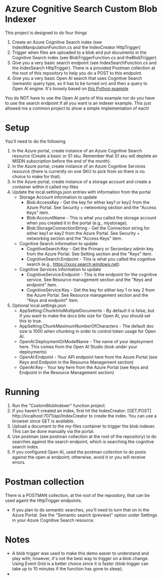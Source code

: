 # Azure Cognitive Search Custom Blob Indexer

This project is designed to do four things
1. Create an Azure Cognitive Search index (see IndexManipulationFunction.cs and the IndexCreator HttpTrigger)
2. Trigger when files are uploaded to a blob and put documents in the Cognitive Search index (see BlobTriggerFunction.cs and theBlobTrigger)
3. Give you a very basic search endpoint (see IndexSearchFunction.cs and the IndexSearch HttpTrigger).  There is a provided Postman collection at the root of this repository to help you do a POST to this endpoint.
4. Give you a very basic Open AI search that uses Cognitive Search (semantic query type, so it has to be turned on) and then a query to Open AI engine.  It's loosely based on [this Python example](https://github.com/Azure-Samples/azure-search-openai-demo/blob/main/README.md)

You do NOT have to use the Open AI parts of this example nor do you have to use the search endpoint if all you want is an indexer example.  This just allowed me a common project to show a simple implementation of each!

# Setup
You'll need to do the following
1. In the Azure portal, create instance of an Azure Cognitive Search resource (Create a basic or S1 sku.  Remember that S1 sku will deplete an MSDN subscription before the end of the month).
2. In the Azure portal, create instance of an Azure Cognitive Services resource (there is currently on one SKU to pick from so there is no choice to make for that).
3. In the Azure portal, create instance of a storage account and create a container within it called my-files
4. Update the local.settings.json entries with information from the portal
   - Storage Account information to update
      - Blob:AccessKey - Get the key for either key1 or key2 from the Azure Portal. See Security + networking section and the "Access Keys" item.
      - Blob:AccountName - This is what you called the storage account when you created it in the portal (e.g., mystorage).
      - Blob:StorageConnectionString -  Get the Connection string for either key1 or key2 from the Azure Portal. See Security + networking section and the "Access Keys" item.
   - Cognitive Search information to update
      - CognitiveSearch:Key - Get the Primary or Secondary admin key from the Azure Portal.  See Setting section and the "Keys" item.
      - CognitiveSearch:Endpoint - This is what you called the cognitive search  (e.g., https://xxxx.search.windows.net).
   - Cognitive Services information to update
      - CognitiveService:Endpoint - This is the endpoint for the cognitive service.  See Resource management section and the "Keys and endpoint" item.
      - CognitiveService:Key - Get the key for either key 1 or key 2 from the Azure Portal. See Resource management section and the "Keys and endpoint" item.
5. Optional local.settings.json 
   - AppSetting:ChunkIntoMultipleDocuments - By default it is false, but if you want to make the docs bite size for Open AI, you should set this to true.
   - AppSetting:ChunkMaximumNumberOfCharacters - The default doc size is 1000 when chunking in order to control token usage for Open AI.
   - OpenAI:DeploymentOrModelName - The name of your deployment here.  This comes from the Open AI Studio (look under your deployments)
   - OpenAI:Endpoint - Your API endpoint here from the Azure Portal (see Keys and Endpoint in the Resource Management section)
   - OpenAI:Key - Your key here from the Azure Portal (see Keys and Endpoint in the Resource Management section)

# Running
1. Run the "CustomBlobIndexer" function project.
2. If you haven't created an index, first hit the  IndexCreator: [GET,POST] http://localhost:7071/api/IndexCreator to create the index.  You can use a browser since GET is available.
3. Upload a document to the my-files container to trigger the blob indexer.  This can be done manually via the portal.
4. Use postman (see postman collection at the root of the repository) to do searches against the search endpoint, which is searching the cognitive search index.
5. If you configured Open AI, used the postman collection to do posts against the open ai endpoint; otherwise, avoid it or you will receive errors.

# Postman collection
There is a POSTMAN collection, at the root of the repository, that can be used againt the HttpTrigger endpoints.
- If you plan to do semantic searches, you'll need to turn that on in the Azure Portal.  See the "Semantic search (preview)" option under Settings in your Azure Cognitive Search resource.

# Notes
- A blob trigger was used to make this demo easier to understand and play with; however, it's not the best way to trigger on a blob change.  Using Event Grid is a better choice 
  since it is faster (blob trigger can take up to 10 minutes if the function has gone to sleep).
- 
